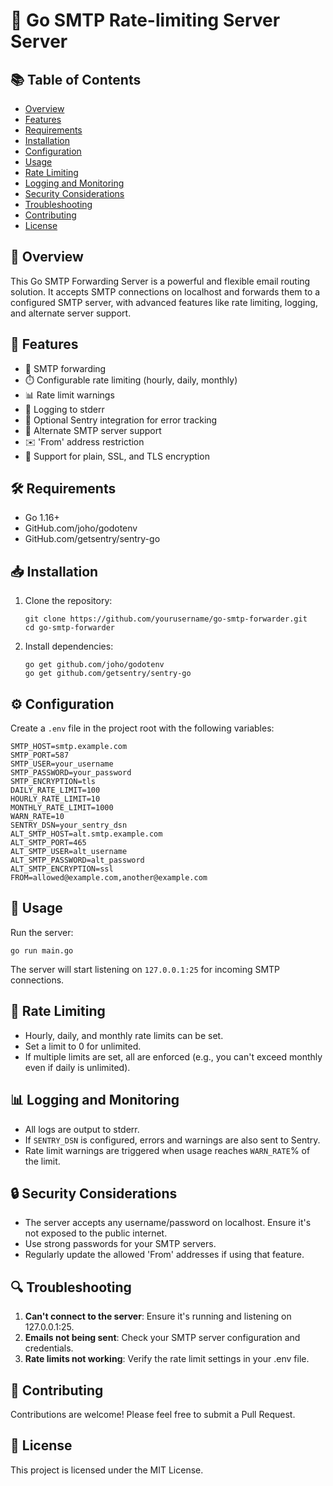 # 📧 Go SMTP Rate-limiting Server Server

## 📚 Table of Contents

- [Overview](#overview)
- [Features](#features)
- [Requirements](#requirements)
- [Installation](#installation)
- [Configuration](#configuration)
- [Usage](#usage)
- [Rate Limiting](#rate-limiting)
- [Logging and Monitoring](#logging-and-monitoring)
- [Security Considerations](#security-considerations)
- [Troubleshooting](#troubleshooting)
- [Contributing](#contributing)
- [License](#license)

## 🌟 Overview

This Go SMTP Forwarding Server is a powerful and flexible email routing solution. It accepts SMTP connections on localhost and forwards them to a configured SMTP server, with advanced features like rate limiting, logging, and alternate server support.

## 🚀 Features

- 🔄 SMTP forwarding
- ⏱️ Configurable rate limiting (hourly, daily, monthly)
- 📊 Rate limit warnings
- 📝 Logging to stderr
- 🐞 Optional Sentry integration for error tracking
- 🔀 Alternate SMTP server support
- ✉️ 'From' address restriction
- 🔐 Support for plain, SSL, and TLS encryption

## 🛠️ Requirements

- Go 1.16+
- GitHub.com/joho/godotenv
- GitHub.com/getsentry/sentry-go

## 📥 Installation

1. Clone the repository:

   ```
   git clone https://github.com/yourusername/go-smtp-forwarder.git
   cd go-smtp-forwarder
   ```

2. Install dependencies:
   ```
   go get github.com/joho/godotenv
   go get github.com/getsentry/sentry-go
   ```

## ⚙️ Configuration

Create a `.env` file in the project root with the following variables:

```
SMTP_HOST=smtp.example.com
SMTP_PORT=587
SMTP_USER=your_username
SMTP_PASSWORD=your_password
SMTP_ENCRYPTION=tls
DAILY_RATE_LIMIT=100
HOURLY_RATE_LIMIT=10
MONTHLY_RATE_LIMIT=1000
WARN_RATE=10
SENTRY_DSN=your_sentry_dsn
ALT_SMTP_HOST=alt.smtp.example.com
ALT_SMTP_PORT=465
ALT_SMTP_USER=alt_username
ALT_SMTP_PASSWORD=alt_password
ALT_SMTP_ENCRYPTION=ssl
FROM=allowed@example.com,another@example.com
```

## 🚀 Usage

Run the server:

```
go run main.go
```

The server will start listening on `127.0.0.1:25` for incoming SMTP connections.

## 🚦 Rate Limiting

- Hourly, daily, and monthly rate limits can be set.
- Set a limit to 0 for unlimited.
- If multiple limits are set, all are enforced (e.g., you can't exceed monthly even if daily is unlimited).

## 📊 Logging and Monitoring

- All logs are output to stderr.
- If `SENTRY_DSN` is configured, errors and warnings are also sent to Sentry.
- Rate limit warnings are triggered when usage reaches `WARN_RATE`% of the limit.

## 🔒 Security Considerations

- The server accepts any username/password on localhost. Ensure it's not exposed to the public internet.
- Use strong passwords for your SMTP servers.
- Regularly update the allowed 'From' addresses if using that feature.

## 🔍 Troubleshooting

1. **Can't connect to the server**: Ensure it's running and listening on 127.0.0.1:25.
2. **Emails not being sent**: Check your SMTP server configuration and credentials.
3. **Rate limits not working**: Verify the rate limit settings in your .env file.

## 🤝 Contributing

Contributions are welcome! Please feel free to submit a Pull Request.

## 📄 License

This project is licensed under the MIT License.
